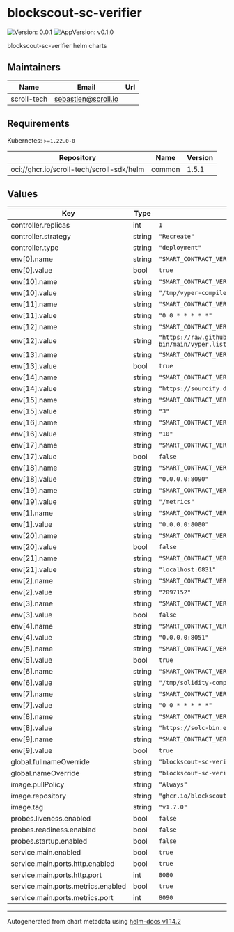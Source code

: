 # blockscout-sc-verifier

![Version: 0.0.1](https://img.shields.io/badge/Version-0.0.1-informational?style=flat-square) ![AppVersion: v0.1.0](https://img.shields.io/badge/AppVersion-v0.1.0-informational?style=flat-square)

blockscout-sc-verifier helm charts

## Maintainers

| Name | Email | Url |
| ---- | ------ | --- |
| scroll-tech | <sebastien@scroll.io> |  |

## Requirements

Kubernetes: `>=1.22.0-0`

| Repository | Name | Version |
|------------|------|---------|
| oci://ghcr.io/scroll-tech/scroll-sdk/helm | common | 1.5.1 |

## Values

| Key | Type | Default | Description |
|-----|------|---------|-------------|
| controller.replicas | int | `1` |  |
| controller.strategy | string | `"Recreate"` |  |
| controller.type | string | `"deployment"` |  |
| env[0].name | string | `"SMART_CONTRACT_VERIFIER__SERVER__HTTP__ENABLED"` |  |
| env[0].value | bool | `true` |  |
| env[10].name | string | `"SMART_CONTRACT_VERIFIER__VYPER__COMPILERS_DIR"` |  |
| env[10].value | string | `"/tmp/vyper-compilers"` |  |
| env[11].name | string | `"SMART_CONTRACT_VERIFIER__VYPER__REFRESH_VERSIONS_SCHEDULE"` |  |
| env[11].value | string | `"0 0 * * * * *"` |  |
| env[12].name | string | `"SMART_CONTRACT_VERIFIER__VYPER__FETCHER__LIST__LIST_URL"` |  |
| env[12].value | string | `"https://raw.githubusercontent.com/blockscout/solc-bin/main/vyper.list.json"` |  |
| env[13].name | string | `"SMART_CONTRACT_VERIFIER__SOURCIFY__ENABLED"` |  |
| env[13].value | bool | `true` |  |
| env[14].name | string | `"SMART_CONTRACT_VERIFIER__SOURCIFY__API_URL"` |  |
| env[14].value | string | `"https://sourcify.dev/server/"` |  |
| env[15].name | string | `"SMART_CONTRACT_VERIFIER__SOURCIFY__VERIFICATION_ATTEMPTS"` |  |
| env[15].value | string | `"3"` |  |
| env[16].name | string | `"SMART_CONTRACT_VERIFIER__SOURCIFY__REQUEST_TIMEOUT"` |  |
| env[16].value | string | `"10"` |  |
| env[17].name | string | `"SMART_CONTRACT_VERIFIER__METRICS__ENABLED"` |  |
| env[17].value | bool | `false` |  |
| env[18].name | string | `"SMART_CONTRACT_VERIFIER__METRICS__ADDR"` |  |
| env[18].value | string | `"0.0.0.0:8090"` |  |
| env[19].name | string | `"SMART_CONTRACT_VERIFIER__METRICS__ROUTE"` |  |
| env[19].value | string | `"/metrics"` |  |
| env[1].name | string | `"SMART_CONTRACT_VERIFIER__SERVER__HTTP__ADDR"` |  |
| env[1].value | string | `"0.0.0.0:8080"` |  |
| env[20].name | string | `"SMART_CONTRACT_VERIFIER__JAEGER__ENABLED"` |  |
| env[20].value | bool | `false` |  |
| env[21].name | string | `"SMART_CONTRACT_VERIFIER__JAEGER__AGENT_ENDPOINT"` |  |
| env[21].value | string | `"localhost:6831"` |  |
| env[2].name | string | `"SMART_CONTRACT_VERIFIER__SERVER__HTTP__MAX_BODY_SIZE"` |  |
| env[2].value | string | `"2097152"` |  |
| env[3].name | string | `"SMART_CONTRACT_VERIFIER__SERVER__GRPC__ENABLED"` |  |
| env[3].value | bool | `false` |  |
| env[4].name | string | `"SMART_CONTRACT_VERIFIER__SERVER__GRPC__ADDR"` |  |
| env[4].value | string | `"0.0.0.0:8051"` |  |
| env[5].name | string | `"SMART_CONTRACT_VERIFIER__SOLIDITY__ENABLED"` |  |
| env[5].value | bool | `true` |  |
| env[6].name | string | `"SMART_CONTRACT_VERIFIER__SOLIDITY__COMPILERS_DIR"` |  |
| env[6].value | string | `"/tmp/solidity-compilers"` |  |
| env[7].name | string | `"SMART_CONTRACT_VERIFIER__SOLIDITY__REFRESH_VERSIONS_SCHEDULE"` |  |
| env[7].value | string | `"0 0 * * * * *"` |  |
| env[8].name | string | `"SMART_CONTRACT_VERIFIER__SOLIDITY__FETCHER__LIST__LIST_URL"` |  |
| env[8].value | string | `"https://solc-bin.ethereum.org/linux-amd64/list.json"` |  |
| env[9].name | string | `"SMART_CONTRACT_VERIFIER__VYPER__ENABLED"` |  |
| env[9].value | bool | `true` |  |
| global.fullnameOverride | string | `"blockscout-sc-verifier"` |  |
| global.nameOverride | string | `"blockscout-sc-verifier"` |  |
| image.pullPolicy | string | `"Always"` |  |
| image.repository | string | `"ghcr.io/blockscout/smart-contract-verifier"` |  |
| image.tag | string | `"v1.7.0"` |  |
| probes.liveness.enabled | bool | `false` |  |
| probes.readiness.enabled | bool | `false` |  |
| probes.startup.enabled | bool | `false` |  |
| service.main.enabled | bool | `true` |  |
| service.main.ports.http.enabled | bool | `true` |  |
| service.main.ports.http.port | int | `8080` |  |
| service.main.ports.metrics.enabled | bool | `true` |  |
| service.main.ports.metrics.port | int | `8090` |  |

----------------------------------------------
Autogenerated from chart metadata using [helm-docs v1.14.2](https://github.com/norwoodj/helm-docs/releases/v1.14.2)
